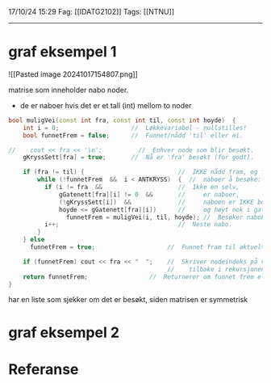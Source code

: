 17/10/24 15:29
Fag: [[IDATG2102]]
Tags: [[NTNU]]
___

# graf eksempel 1

![[Pasted image 20241017154807.png]]

matrise som inneholder nabo noder.
- de er naboer hvis det er et tall (int) mellom to noder

```c++
bool muligVei(const int fra, const int til, const int hoyde)  {
    int i = 0;                    //  Løkkevariabel - nullstilles!
    bool funnetFrem = false;      //  Funnet/nådd 'til' eller ei.

//    cout << fra << '\n';          //  Enhver node som blir besøkt.
    gKryssSett[fra] = true;       //  Nå er 'fra' besøkt (for godt).

    if (fra != til) {                          //  IKKE nådd fram, og fortsatt
        while (!funnetFrem  &&  i < ANTKRYSS)  {  //  naboer å besøke:
          if (i != fra  &&                     //  Ikke en selv,
              gGatenett[fra][i] != 0  &&       //     er naboer,
              (!gKryssSett[i])  &&             //     naboen er IKKE besøkt
              hoyde <= gGatenett[fra][i])      //     og høyt nok i gata:
                funnetFrem = muligVei(i, til, hoyde); //  Besøker nabokrysset.
          i++;                                 //  Neste nabo.
        }
    } else
      funnetFrem = true;                    //  Funnet fram til aktuelt kryss.

    if (funnetFrem) cout << fra << "  ";    //  Skriver nodeindeks på vei
                                            //    tilbake i rekursjonen.
    return funnetFrem;                 //  Returnerer om funnet frem eller ei.
}
```

har en liste som sjekker om det er besøkt, siden matrisen er symmetrisk

# graf eksempel 2


# Referanse
